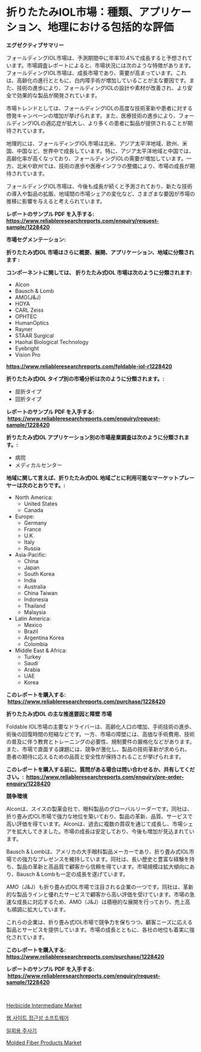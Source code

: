<p><h1>折りたたみIOL市場：種類、アプリケーション、地理における包括的な評価</h1></p><p><strong>エグゼクティブサマリー</strong></p>
<p><p>フォールディングIOL市場は、予測期間中に年率10.4%で成長すると予想されています。市場調査レポートによると、市場状況には次のような特徴があります。フォールディングIOL市場は、成長市場であり、需要が高まっています。これは、高齢化の進行とともに、白内障手術が増加していることが主な要因です。また、技術の進歩により、フォールディングIOLの設計や素材が改善され、より安全で効果的な製品が開発されています。</p><p>市場トレンドとしては、フォールディングIOLの高度な技術革新や患者に対する啓発キャンペーンの増加が挙げられます。また、医療技術の進歩により、フォールディングIOLの適応症が拡大し、より多くの患者に製品が提供されることが期待されています。</p><p>地理的には、フォールディングIOL市場は北米、アジア太平洋地域、欧州、米国、中国など、世界中で成長しています。特に、アジア太平洋地域と中国では、高齢化率が高くなっており、フォールディングIOLの需要が増加しています。一方、北米や欧州では、技術の進歩や医療インフラの整備により、市場の成長が期待されています。</p><p>フォールディングIOL市場は、今後も成長が続くと予測されており、新たな技術の導入や製品の拡販、地域間の市場シェアの変化など、さまざまな要因が市場の推移に影響を与えると考えられています。</p></p>
<p><strong>レポートのサンプル PDF を入手する: <a href="https://www.reliableresearchreports.com/enquiry/request-sample/1228420">https://www.reliableresearchreports.com/enquiry/request-sample/1228420</a></strong></p>
<p><strong>市場セグメンテーション:</strong></p>
<p><strong> 折りたたみ式IOL 市場はさらに概要、展開、アプリケーション、地域に分類されます :</strong></p>
<p><strong>コンポーネントに関しては、 折りたたみ式IOL 市場は次のように分類されます: &nbsp;</strong></p>
<p><ul><li>Alcon</li><li>Bausch & Lomb</li><li>AMO(J&J)</li><li>HOYA</li><li>CARL Zeiss</li><li>OPHTEC</li><li>HumanOptics</li><li>Rayner</li><li>STAAR Surgical</li><li>Haohai Biological Technology</li><li>Eyebright</li><li>Vision Pro</li></ul></p>
<p><strong><a href="https://www.reliableresearchreports.com/foldable-iol-r1228420">https://www.reliableresearchreports.com/foldable-iol-r1228420</a></strong></p>
<p><strong> 折りたたみ式IOL タイプ別の市場分析は次のように分類されます。:</strong></p>
<p><ul><li>屈折タイプ</li><li>回折タイプ</li></ul></p>
<p><strong>レポートのサンプル PDF を入手する: &nbsp;<a href="https://www.reliableresearchreports.com/enquiry/request-sample/1228420">https://www.reliableresearchreports.com/enquiry/request-sample/1228420</a></strong></p>
<p><strong> 折りたたみ式IOL アプリケーション別の市場産業調査は次のように分類されます。:</strong></p>
<p><ul><li>病院</li><li>メディカルセンター</li></ul></p>
<p><strong>地域に関して言えば、折りたたみ式IOL 地域ごとに利用可能なマーケットプレーヤーは次のとおりです。:</strong></p>
<p><ul>
    <li>
        North America:
        <ul>
            <li>United States</li>
            <li>Canada</li>
        </ul>
    </li>
    <li>
        Europe:
        <ul>
            <li>Germany</li>
            <li>France</li>
            <li>U.K.</li>
            <li>Italy</li>
            <li>Russia</li>
        </ul>
    </li>
    <li>
        Asia-Pacific:
        <ul>
            <li>China</li>
            <li>Japan</li>
            <li>South Korea</li>
            <li>India</li>
            <li>Australia</li>
            <li>China Taiwan</li>
            <li>Indonesia</li>
            <li>Thailand</li>
            <li>Malaysia</li>
        </ul>
    </li>
    <li>
        Latin America:
        <ul>
            <li>Mexico</li>
            <li>Brazil</li>
            <li>Argentina Korea</li>
            <li>Colombia</li>
        </ul>
    </li>
    <li>
        Middle East & Africa:
        <ul>
            <li>Turkey</li>
            <li>Saudi</li>
            <li>Arabia</li>
            <li>UAE</li>
            <li>Korea</li>
        </ul>
    </li>
    </ul></p>
<p><strong>このレポートを購入する: &nbsp;<a href="https://www.reliableresearchreports.com/purchase/1228420">https://www.reliableresearchreports.com/purchase/1228420</a></strong></p>
<p><strong>折りたたみ式IOL の主な推進要因と障壁 市場</strong></p>
<p><p>Foldable IOL市場の主要なドライバーは、高齢化人口の増加、手術技術の進歩、術後の回復時間の短縮などです。一方、市場の障壁には、高価な手術費用、技術の普及に伴う教育とトレーニングの必要性、規制要件の厳格化などがあります。また、市場で直面する課題には、競争が激化し、製品の技術革新が求められ、患者の期待に応えるための品質と安全性が保持されることが挙げられます。</p></p>
<p><strong>このレポートを購入する前に、質問がある場合は問い合わせるか、共有してください。:&nbsp; <a href="https://www.reliableresearchreports.com/enquiry/pre-order-enquiry/1228420">https://www.reliableresearchreports.com/enquiry/pre-order-enquiry/1228420</a></strong></p>
<p><strong>競争環境</strong></p>
<p><p>Alconは、スイスの製薬会社で、眼科製品のグローバルリーダーです。同社は、折り畳み式IOL市場で強力な地位を築いており、製品の革新、品質、サービスで高い評価を得ています。Alconは、過去に複数の買収を通じて成長し、市場シェアを拡大してきました。市場の成長は安定しており、今後も増加が見込まれています。</p><p>Bausch & Lombは、アメリカの大手眼科製品メーカーであり、折り畳み式IOL市場での強力なプレゼンスを維持しています。同社は、長い歴史と豊富な経験を持ち、製品の革新と高品質で顧客から信頼を得ています。市場規模は拡大傾向にあり、Bausch & Lombも一定の成長を遂げています。</p><p>AMO（J&J）も折り畳み式IOL市場で注目される企業の一つです。同社は、革新的な製品ラインと優れたサービスで顧客から高い評価を受けています。市場の急速な成長に対応するため、AMO（J&J）は積極的な展開を行っており、売上高も順調に拡大しています。</p><p>これらの企業は、折り畳み式IOL市場で競争力を保ちつつ、顧客ニーズに応える製品とサービスを提供しています。市場の成長とともに、各社の地位も着実に強化されています。</p></p>
<p><strong>このレポートを購入する: &nbsp; <a href="https://www.reliableresearchreports.com/purchase/1228420">https://www.reliableresearchreports.com/purchase/1228420</a></strong></p>
<p><strong>レポートのサンプル PDF を入手する: &nbsp;<a href="https://www.reliableresearchreports.com/enquiry/request-sample/1228420">https://www.reliableresearchreports.com/enquiry/request-sample/1228420</a></strong><strong></strong></p>
<p>&nbsp;</p>
<p><p><a href="https://www.linkedin.com/pulse/herbicide-intermediate-market-comprehensive-report-its-share-qbhif?trackingId=xcTQChRkWpVbTk%2B4VbxXGA%3D%3D">Herbicide Intermediate Market</a></p><p><a href="https://github.com/CorEmtymerich56566/Market-Research-Report-List-1/blob/main/590829831519.md">웹 사이트 접근성 소프트웨어</a></p><p><a href="https://github.com/GabrielBlanda5656/Market-Research-Report-List-1/blob/main/466208431517.md">일회용 주사기</a></p><p><a href="https://www.linkedin.com/pulse/molded-fiber-products-market-offers-provide-insightful-data-wdgzf?trackingId=UGTiAQYBDFZhdzRUiU0SDw%3D%3D">Molded Fiber Products Market</a></p></p>